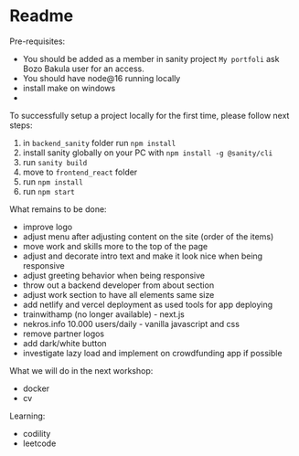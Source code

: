 # Readme

Pre-requisites:
- You should be added as a member in sanity project `My portfoli` ask Bozo Bakula user for an access.
- You should have node@16 running locally
- install make on windows
- 
To successfully setup a project locally for the first time, please follow next steps:
1. in `backend_sanity` folder run `npm install`
2. install sanity globally on your PC with `npm install -g @sanity/cli`
3. run `sanity build`
4. move to `frontend_react` folder
5. run `npm install`
6. run `npm start`

What remains to be done:
- improve logo
- adjust menu after adjusting content on the site (order of the items)
- move work and skills more to the top of the page
- adjust and decorate intro text and make it look nice when being responsive 
- adjust greeting behavior when being responsive
- throw out a backend developer from about section
- adjust work section to have all elements same size
- add netlify and vercel deployment as used tools for app deploying
- trainwithamp (no longer available) - next.js
- nekros.info 10.000 users/daily - vanilla javascript and css
- remove partner logos
- add dark/white button
- investigate lazy load and implement on crowdfunding app if possible

What we will do in the next workshop:
- docker
- cv

Learning:
- codility
- leetcode
